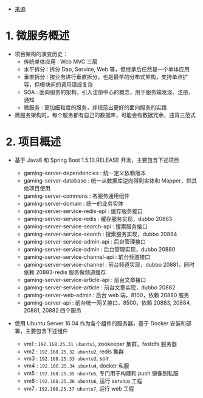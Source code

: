 
- [来源](https://topsale.gitbooks.io/java-cloud-dubbo/content/)

# 1. 微服务概述

- 项目架构的演变历史：
    - 传统单体应用 : Web MVC 三层
    - 水平拆分 : 拆分 Dao, Service, Web 等，但继承后任然是一个单体应用
    - 垂直拆分 : 按业务进行垂直拆分，也是最早的分布式架构，支持单点扩容，但模块间的调用错综复杂
    - SOA : 面向服务的架构，引入注册中心的概念，用于服务端发现、注册、通知
    - 微服务 : 更加细粒度的服务，并规范出更好的面向服务的实践
- 微服务架构时，每个服务都有自己的数据库，可能会有数据冗余，违背三范式


# 2. 项目概述


- 基于 Java8 和 Spring Boot 1.5.10.RELEASE 开发，主要包含下述项目
    - gaming-server-dependencies : 统一定义依赖版本
    - gaming-server-database : 统一从数据库逆向得到实体和 Mapper，供其他项目使用
    - gaming-server-commons : 各服务通用组件
    - gaming-server-domain : 统一的业务实体
    - gaming-server-service-redis-api : 缓存服务接口
    - gaming-server-service-redis : 缓存服务实现，dubbo 20883
    - gaming-server-service-search-api : 搜索服务接口
    - gaming-server-service-search : 搜索服务实现，dubbo 20884
    - gaming-server-service-admin-api : 后台管理接口
    - gaming-server-service-admin : 后台管理实现，dubbo 20880
    - gaming-server-service-channel-api : 前台频道接口
    - gaming-server-service-channel : 前台频道实现，dubbo 20881，同时依赖 20883-redis 服务做频道缓存
    - gaming-server-service-article-api : 前台文章接口
    - gaming-server-service-article : 前台文章实现，dubbo 20882
    - gaming-server-web-admin : 后台 web 端，8100，依赖 20880 服务
    - gaming-server-api : 前台统一网关接口，8500，依赖 20883, 20884, 20881, 20882 四个服务

- 使用 Ubuntu Server 16.04 作为各个组件的服务器，基于 Docker 安装和部署，主要包含下述组件
    - vm1 : `192.168.25.31 ubuntu1`, zookeeper 集群，fastdfs 服务器
    - vm2 : `192.168.25.32 ubuntu2`, redis 集群
    - vm3 : `192.168.25.33 ubuntu3`, solr
    - vm4 : `192.168.25.34 ubuntu4`, docker 私服
    - vm5 : `192.168.25.35 ubuntu5`, 专门用于构建和 push 镜像到私服
    - vm6 : `192.168.25.36 ubuntu6`, 运行 service 工程
    - vm7 : `192.168.25.37 ubuntu7`, 运行 web 工程
